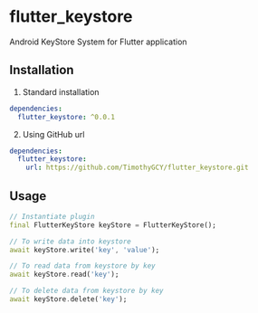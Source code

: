 # flutter_keystore
Android KeyStore System for Flutter application

## Installation

1. Standard installation
```yaml
dependencies:
  flutter_keystore: ^0.0.1
```

2. Using GitHub url
```yaml
dependencies:
  flutter_keystore:
    url: https://github.com/TimothyGCY/flutter_keystore.git
```

## Usage

```dart
// Instantiate plugin
final FlutterKeyStore keyStore = FlutterKeyStore();

// To write data into keystore
await keyStore.write('key', 'value');

// To read data from keystore by key
await keyStore.read('key');

// To delete data from keystore by key
await keyStore.delete('key');

```

